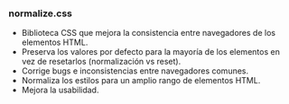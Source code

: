 ### normalize.css

- Biblioteca CSS que mejora la consistencia entre navegadores de los elementos HTML.
- Preserva los valores por defecto para la mayoría de los elementos en vez de resetarlos (normalización vs reset).
- Corrige bugs e inconsistencias entre navegadores comunes.
- Normaliza los estilos para un amplio rango de elementos HTML.
- Mejora la usabilidad.
